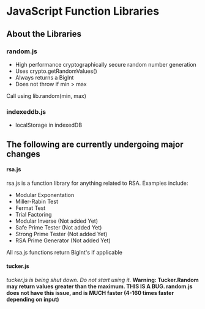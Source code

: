 # JavaScript Function Libraries

## About the Libraries

### random.js
- High performance cryptographically secure random number generation
- Uses crypto.getRandomValues()
- Always returns a BigInt
- Does not throw if min > max

Call using lib.random(min, max) 


### indexeddb.js
- localStorage in indexedDB






## The following are currently undergoing major changes

#### rsa.js
rsa.js is a function library for anything related to RSA. Examples include:
- Modular Exponentation
- Miller-Rabin Test
- Fermat Test
- Trial Factoring
- Modular Inverse (Not added Yet)
- Safe Prime Tester (Not added Yet)
- Strong Prime Tester (Not added Yet)
- RSA Prime Generator (Not added Yet)

All rsa.js functions return BigInt's if applicable



#### tucker.js
*tucker.js is being shut down. Do not start using it.*
**Warning: Tucker.Random may return values greater than the maximum. THIS IS A BUG. random.js does not have this issue, and is MUCH faster (4-160 times faster depending on input)**
